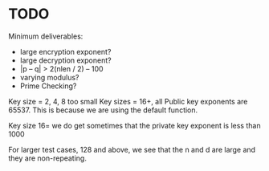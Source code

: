 # TODO

Minimum deliverables:
* large encryption exponent? 
* large decryption exponent?
* |p – q| > 2(nlen / 2) – 100
* varying modulus?
* Prime Checking? 
	

Key size = 2, 4, 8 too small
Key sizes = 16+, all Public key exponents are 65537. This is because we are using the default function. 

Key size 16= we do get sometimes that the private key exponent is less than 1000

For larger test cases, 128 and above, we see that the n and d are large and they are non-repeating.


